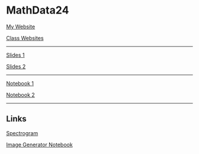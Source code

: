 # MathData24

[My Website](https://williamedwardhahn.github.io/MathData24/)

[Class Websites](https://docs.google.com/document/d/1keUFaQA5kUqtoSFCIOTs_N5oD8jPkFGLPtlkFTok3Kk/edit?usp=sharing)

<hr>

[Slides 1](https://docs.google.com/presentation/d/1yTMsjVTuRpQCWYUB5bRqmMdR3zbm4SHhc-cBgeQpjYM/edit?usp=sharing)

[Slides 2](https://docs.google.com/presentation/d/1ss2iAAUYeN-j5boRVToQ3sPHePaRNzgkVn74_7yO-9A/edit?usp=sharing)


<hr>

[Notebook 1](https://colab.research.google.com/drive/10W-q3ZJMBU-pClhYmIpqCUTw5RI7Q9li?usp=sharing)

[Notebook 2](https://colab.research.google.com/drive/1dbvmhpaw-wr6qCSYac9ETltPs-1xAmVf?usp=sharing)


<hr>

## Links
[Spectrogram](https://musiclab.chromeexperiments.com/Spectrogram/)



[Image Generator Notebook](https://colab.research.google.com/drive/1PsL4pItVQ9wwBg_c0C-JjmpzwHTqG-7I?usp=sharing)
